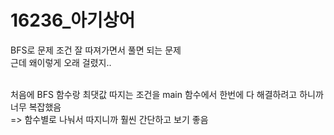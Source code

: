<h1> 16236_아기상어 </h1>

BFS로 문제 조건 잘 따져가면서 풀면 되는 문제<br>
근데 왜이렇게 오래 걸렸지.. <br><br>

처음에 BFS 함수랑 최댓값 따지는 조건을 main 함수에서 한번에 다 해결하려고 하니까 너무 복잡했음 <br>
=> 함수별로 나눠서 따지니까 훨씬 간단하고 보기 좋음 

